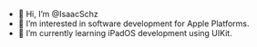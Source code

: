 - 👋 Hi, I’m @IsaacSchz
- 👀 I’m interested in software development for Apple Platforms.
- 🌱 I’m currently learning iPadOS development using UIKit.
<!--- - 📫 How to reach me: https://isaacsanchezg.com --->

<!---
IsaacSchz/IsaacSchz is a ✨ special ✨ repository because its `README.md` (this file) appears on your GitHub profile.
You can click the Preview link to take a look at your changes.
--->
